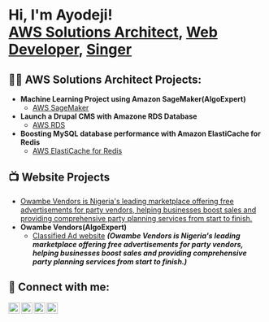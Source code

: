 <h1>Hi, I'm Ayodeji! <br/><a href="https://github.com/ayodejiogunlade">AWS Solutions Architect</a>, <a href="https://www.linkedin.com/in/ayodeji-ogunlade/">Web Developer</a>, <a href="https://owambevendors.com">Singer</a></h1>

<h2>👨‍💻 AWS Solutions Architect Projects:</h2>

- <b>Machine Learning Project using Amazon SageMaker(AlgoExpert)</b>
  - [AWS SageMaker](https://github.com/ayodejiogunlade/ML-with-SageMaker)
- <b>Launch a Drupal CMS with Amazone RDS Database</b>
  - [AWS RDS](https://github.com/ayodejiogunlade/Drupal-Site-With-Amazon-RDS)
- <b>Boosting MySQL database performance with Amazon ElastiCache for Redis</b>
  - [AWS ElastiCache for Redis](https://github.com/ayodejiogunlade/Redis-ElastiCache4MySQL)

<h2>📺 Website Projects</h2>

- [Owambe Vendors is Nigeria's leading marketplace offering free advertisements for party vendors, helping businesses boost sales and providing comprehensive party planning services from start to finish.](https://owambevendors.com)
- <b>Owambe Vendors(AlgoExpert)</b>
  - [Classified Ad website](https://owambevendors.com) <b><i>(Owambe Vendors is Nigeria's leading marketplace offering free advertisements for party vendors, helping businesses boost sales and providing comprehensive party planning services from start to finish.)</b></i>

<h2> 🤳 Connect with me:</h2>

[<img align="left" alt="AyodejiOgunlade | Threads" width="22px" src="https://cdn.jsdelivr.net/npm/simple-icons@v3/icons/youtube.svg" />][threads]
[<img align="left" alt="AyodejiOgunlade | Twitter" width="22px" src="https://cdn.jsdelivr.net/npm/simple-icons@v3/icons/twitter.svg" />][twitter]
[<img align="left" alt="AyodejiOgunlade | LinkedIn" width="22px" src="https://cdn.jsdelivr.net/npm/simple-icons@v3/icons/linkedin.svg" />][linkedin]
[<img align="left" alt="AyodejiOgunlade | Instagram" width="22px" src="https://cdn.jsdelivr.net/npm/simple-icons@v3/icons/instagram.svg" />][instagram]

[twitter]: https://x.com/AyodejiOgun2023/
[Threads]: https://www.threads.net/@iam.ayodejiogunlade
[instagram]: https://www.instagram.com/iam.ayodejiogunlade/
[linkedin]: https://www.linkedin.com/in/ayodeji-ogunlade/

<!--
**ayodejiogunlade/ayodejiogunlade** is a ✨ _special_ ✨ repository because its `README.md` (this file) appears on your GitHub profile.

Here are some ideas to get you started:

- 🔭 I’m currently working on ...
- 🌱 I’m currently learning ...
- 👯 I’m looking to collaborate on ...
- 🤔 I’m looking for help with ...
- 💬 Ask me about ...
- 📫 How to reach me: ...
- 😄 Pronouns: ...
- ⚡ Fun fact: ...
-->
